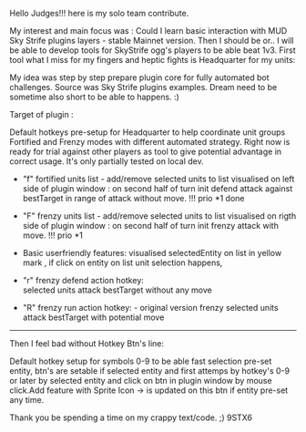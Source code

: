 Hello Judges!!! 
here is my solo team contribute. 

My interest and main focus was : 
Could I learn basic interaction with MUD Sky Strife plugins layers - stable Mainnet version. Then I should be or..  I will be able to develop tools for SkyStrife ogg's players to be able beat 1v3.
First tool what I miss for my fingers and heptic fights is Headquarter for my units:

My idea was step by step prepare plugin core for fully automated bot challenges. Source was Sky Strife plugins examples. Dream need to be sometime also short to be able to happens. :) 

Target of plugin :
   
Default hotkeys pre-setup for Headquarter to help coordinate unit groups Fortified and Frenzy modes with different automated strategy. Right now is ready for trial against other players as tool to give potential advantage in correct usage. It's only partially tested on local dev. 

- "f"  fortified units list - add/remove selected units to list visualised on left side of plugin window : 
 on second half of turn init defend attack against bestTarget in range of attack without move.  !!! prio *1 done

- "F"  frenzy units list - add/remove selected units to list visualised on rigth side of plugin window : 
 on second half of turn init frenzy attack with move.  !!! prio *1

- Basic userfriendly features:  visualised selectedEntity on list in yellow mark , if click on entity on list unit selection happens,

- "r" frenzy defend action hotkey:  
 selected units attack bestTarget without any move

 - "R" frenzy run action hotkey: - original version frenzy
 selected units attack bestTarget with potential move 
_______________________________________________________________________________

Then I feel bad without Hotkey Btn's line: 

Default hotkey setup for symbols 0-9 to be able fast selection pre-set entity, btn's are setable if selected entity and first attemps by hotkey's 0-9 or later by selected entity and click on btn in plugin window by mouse click.Add feature with Sprite Icon -> is updated on this btn if entity pre-set any time.

Thank you be spending a time on my crappy text/code. ;) 
9STX6

